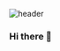 ![header](https://capsule-render.vercel.app/api?type=waving&color=gradient&height=230&section=header&text=JiHyun%20Lee&fontSize=90)




### Hi there 👋
<!-- 🛠 Tech Stack 🛠
🎳 About Me 🎳 -->

<!--
**hyun9922/hyun9922** is a ✨ _special_ ✨ repository because its `README.md` (this file) appears on your GitHub profile.

Here are some ideas to get you started:

- 🔭 I’m currently working on ...
- 🌱 I’m currently learning ...
- 👯 I’m looking to collaborate on ...
- 🤔 I’m looking for help with ...
- 💬 Ask me about ...
- 📫 How to reach me: ...
- 😄 Pronouns: ...
- ⚡ Fun fact: ...
-->
